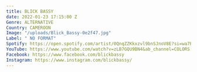 ```yaml
---
title: BLICK BASSY
date: 2022-01-23 17:15:00 Z
Genre: ALTERNATIVE
Country: CAMEROON
Image: "/uploads/Blick_Bassy-0e2f47.jpg"
Label: " NO FORMAT"
Spotify: https://open.spotify.com/artist/0QnqZZKkxzvl9bnSJnoV8E?si=wa7PgQ7vQSS9RaPWN9rZ0A
YouTube: https://www.youtube.com/watch?v=zLB7GQU9BN4&ab_channel=COLORS
Facebook: https://www.facebook.com/blickbassy
Instagram: https://www.instagram.com/blickbassy/
---
```


